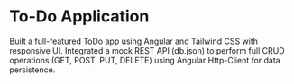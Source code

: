 # To-Do Application

Built a full-featured ToDo app using Angular and Tailwind CSS with responsive UI. Integrated a mock REST API (db.json) to perform full CRUD operations (GET, POST, PUT, DELETE) using Angular Http-Client for data persistence.
